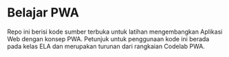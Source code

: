 # Belajar PWA
Repo ini berisi kode sumber terbuka untuk latihan mengembangkan Aplikasi Web dengan konsep PWA.
Petunjuk untuk penggunaan kode ini berada pada kelas ELA dan merupakan turunan dari rangkaian Codelab PWA.
